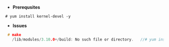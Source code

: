 - **Prerequsites**
```
# yum install kernel-devel -y
```
- **Issues**
```c
 # make
   /lib/modules/3.10.0+/build: No such file or directory.   //# yum install kernel-devel-$(uname -r)
```
